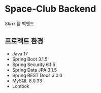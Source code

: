 # Space-Club Backend
Skrrr 팀 백엔드

## 프로젝트 환경
- Java 17
- Spring Boot 3.1.5
- Spring Security 6.1.5
- Spring Data JPA 3.1.5
- Spring REST Docs 3.0.0
- MySQL 8.0.33
- Lombok
